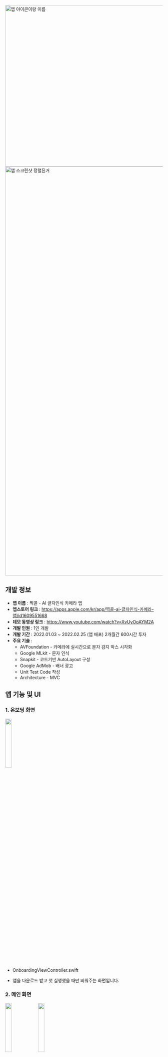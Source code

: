 <img width="515" alt="앱 아이콘이랑 이름" src="https://user-images.githubusercontent.com/61315014/155673238-7e328891-866a-4fb6-8aa6-5ff992e56e0b.png">

<img width="1306" alt="앱 스크린샷 정렬된거" src="https://user-images.githubusercontent.com/61315014/155672842-71c0023d-8b97-4d5d-a1e5-75eee1bae163.png">

 


## 개발 정보   
- **앱 이름** : 찍콜 - AI 글자인식 카메라 앱   
- **앱스토어 링크** : https://apps.apple.com/kr/app/찍콜-ai-글자인식-카메라-앱/id1609551668   
- **데모 동영상 링크** : https://www.youtube.com/watch?v=XvUyOoAYM2A   
- **개발 인원** : 1인 개발  
- **개발 기간** : 2022.01.03 ~ 2022.02.25 (앱 배포)   2개월간 600시간 투자 
- **주요 기술** :   
  - AVFoundation - 카메라에 실시간으로 문자 감지 박스 시각화   
  - Google MLkit - 문자 인식   
  - Snapkit - 코드기반 AutoLayout 구성   
  - Google AdMob - 배너 광고  
  - Unit Test Code 작성   
  - Architecture - MVC   
  

## 앱 기능 및 UI   
### 1. 온보딩 화면   
<img src ="https://user-images.githubusercontent.com/61315014/155839877-2d8c320c-1dcf-4560-a8fa-a6fa705ad605.gif" width="20%" />

- OnboardingViewController.swift    

- 앱을 다운로드 받고 첫 실행했을 때만 띄워주는 화면입니다.  
   
### 2. 메인 화면   
<img src ="https://user-images.githubusercontent.com/61315014/155840408-73721286-3f3d-4ccb-b325-45909e335e46.gif" width="20%" />  <img src ="https://user-images.githubusercontent.com/61315014/155842860-33dd2c2b-97cd-4965-9249-ae8e2b6e6bec.gif" width="20%" /> 

- MainViewController.swift   

- 카메라에서 실시간으로 문자 감지 박스를 시각화합니다.   

- 전화모드 : 촬영한 사진안에서 전화번호를 인식했을 경우, 바로 전화 연결을 시도합니다. 그 뒤 인식화면으로 이동합니다.  

- 기본모드 : 촬영 후 바로 전화를 연결하지 않습니다. 인식화면으로 이동합니다.   
   
### 3. 인식 화면
<img src ="https://user-images.githubusercontent.com/61315014/155842359-63eacc7d-f0ed-4ca8-bf54-9bf17f7b68fd.gif" width="20%" />   
   
- RecognizeViewController.swift   
   
- 찍은 사진이나, 앨범에서 가져온 사진에서 문자를 인식합니다.  
    
- 문자 박스를 선택하면 상단의 Text View 에 표시됩니다.   
   
- 선택한 텍스트를 복사 / 공유 할 수 있습니다.   
   
### 4. 그 외 설정, 정보 화면
<img src ="https://user-images.githubusercontent.com/61315014/156487261-1d050061-d489-4eb2-be26-cf79c7164574.PNG" width="20%" /> <img src ="https://user-images.githubusercontent.com/61315014/156487343-d01e8880-3fe6-4f41-a91a-2bf26099414b.PNG" width="20%" /> <img src="https://user-images.githubusercontent.com/61315014/156487926-1cd80c01-2c78-4bc0-8712-2e17f1824c56.PNG" width="20%" /> <img src="https://user-images.githubusercontent.com/61315014/156487999-ec6a58c9-d20e-4d94-993f-52895ac852a6.PNG" width="20%" />

- MainSettingViewController.swift   
   
- SubSettingViewController.swift   
   
- InfoViewController.swift   
   
- HelpInfoViewController.swift
   
- 여러가지 설정을 할 수 있습니다.   
   
- 앱에 관한 정보를 표시합니다.
   
- Google AdMob 배너 광고를 표시합니다.
   
## 개발 일기   
노션에 앱 개발 시작 날 부터 배포 완료 날까지 매일 개발 일기를 작성했습니다.   
### 일기 스크린샷 1
<img width="996" alt="개발일기1" src="https://user-images.githubusercontent.com/61315014/158165643-8aae6aef-a989-4c5b-ab31-44277f66bbb4.png"> 
### 일기 스크린샷 2 
<img width="951" alt="개발일기2" src="https://user-images.githubusercontent.com/61315014/158165523-38ade5be-7cb8-4df5-a943-0f79f23cf186.png">   
### 일기 상세 내용
토글을 열면 이런 식으로 상세한 일기가 작성 되어있습니다.   
<img width="840" alt="개발일기토글" src="https://user-images.githubusercontent.com/61315014/158165845-94d484df-b12c-4d1d-8618-ee4f5b0c39c1.png">
